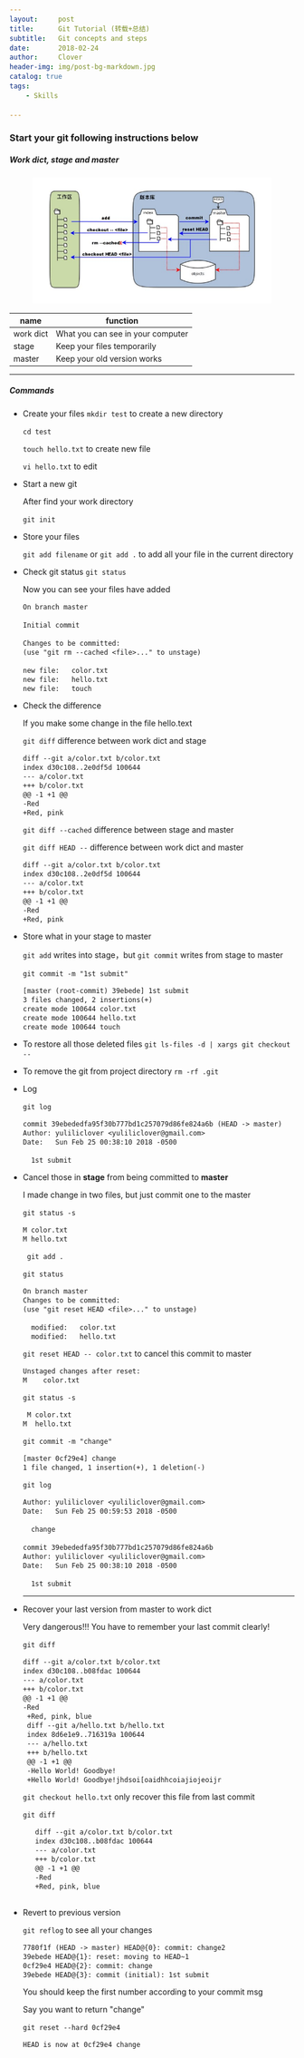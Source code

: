 ```yaml
---
layout:     post
title:      Git Tutorial (转载+总结)
subtitle:   Git concepts and steps
date:       2018-02-24
author:     Clover
header-img: img/post-bg-markdown.jpg
catalog: true
tags:
    - Skills

---
```


### Start your git following instructions below

##### Work dict, stage and master
<figure>
  <img src="/img/git-concept.jpg" alt="Image" />
</figure>

|    name    | function |
| ---------- | --- |
|work dict|What you can see in your computer|
|stage    |Keep your files temporarily|
|master   |Keep your old version works| 

______________________________________________

##### Commands
- Create your files
   `mkdir test` to create a new directory
 
   `cd test` 
 
   `touch hello.txt` to create new file
 
   `vi hello.txt`  to edit

- Start a new git
	
     After find your work directory
     
    `git init`

- Store your files

    `git add filename` or `git add .` to add all your file in the current directory
    
- Check git status
    `git status`
    
    Now you can see your files have added 
    
    ```
    On branch master

    Initial commit

   Changes to be committed:
   (use "git rm --cached <file>..." to unstage)

	new file:   color.txt
	new file:   hello.txt
	new file:   touch
    ```
  
- Check the difference 

   If you make some change in the file hello.text
   
   `git diff`  difference between work dict and stage
   ```
  diff --git a/color.txt b/color.txt
  index d30c108..2e0df5d 100644
  --- a/color.txt
  +++ b/color.txt
  @@ -1 +1 @@
  -Red
  +Red, pink
   ```
   
    `git diff --cached` difference between stage and master
    
    `git diff HEAD --` difference between work dict and master
    
    ```
    diff --git a/color.txt b/color.txt
    index d30c108..2e0df5d 100644
    --- a/color.txt
    +++ b/color.txt
    @@ -1 +1 @@
   -Red
   +Red, pink
   ```
- Store what in your stage to master

  `git add` writes into stage，but `git commit` writes from stage to master
 
  `git commit -m "1st submit"`

  ```
  [master (root-commit) 39ebede] 1st submit
  3 files changed, 2 insertions(+)
  create mode 100644 color.txt
  create mode 100644 hello.txt
  create mode 100644 touch
  ```
  
- To restore all those deleted files 
  `git ls-files -d | xargs git checkout --`
 
- To remove the git from project directory
  `rm -rf .git`
  
- Log 

  `git log`
  
  ```
  commit 39ebededfa95f30b777bd1c257079d86fe824a6b (HEAD -> master)
  Author: yuliliclover <yuliliclover@gmail.com>
  Date:   Sun Feb 25 00:38:10 2018 -0500

    1st submit
  ```

- Cancel those in __stage__ from being committed to __master__
  
  I made change in two files, but just commit one to the master
  
  `git status -s`
  
  
  ```
  M color.txt
  M hello.txt
  ```

  ` git add .`
  
  `git status`
  
  ```
  On branch master
  Changes to be committed:
  (use "git reset HEAD <file>..." to unstage)

	modified:   color.txt
	modified:   hello.txt
   ```
   
   `git reset HEAD -- color.txt`  to cancel this commit to master
   
   ```
   Unstaged changes after reset:
   M	color.txt
   ```
   
   `git status -s`
   
   ```
    M color.txt
  M  hello.txt
  ```
  
  `git commit -m "change"`
  
  ```
  [master 0cf29e4] change
  1 file changed, 1 insertion(+), 1 deletion(-)
  ```
  
  `git log`
  
  ```
  Author: yuliliclover <yuliliclover@gmail.com>
  Date:   Sun Feb 25 00:59:53 2018 -0500

    change

  commit 39ebededfa95f30b777bd1c257079d86fe824a6b
  Author: yuliliclover <yuliliclover@gmail.com>
  Date:   Sun Feb 25 00:38:10 2018 -0500

    1st submit
  ```
  ____________________________
  
- Recover your last version from master to work dict

  Very dangerous!!! You have to remember your last commit clearly!
  
  `git diff`
  
     ```
     diff --git a/color.txt b/color.txt
     index d30c108..b08fdac 100644
     --- a/color.txt
     +++ b/color.txt
     @@ -1 +1 @@
     -Red
      +Red, pink, blue
      diff --git a/hello.txt b/hello.txt
      index 8d6e1e9..716319a 100644 
      --- a/hello.txt
      +++ b/hello.txt
      @@ -1 +1 @@
      -Hello World! Goodbye!
      +Hello World! Goodbye!jhdsoi[oaidhhcoiajiojeoijr
     ```
     
     `git checkout hello.txt`  only recover this file from last commit
      
     
     `git diff`
     
   ```
      diff --git a/color.txt b/color.txt
      index d30c108..b08fdac 100644
      --- a/color.txt
      +++ b/color.txt
      @@ -1 +1 @@
      -Red
      +Red, pink, blue
     
- Revert to previous version

   `git reflog` to see all your changes
   
   ```
   7780f1f (HEAD -> master) HEAD@{0}: commit: change2
   39ebede HEAD@{1}: reset: moving to HEAD~1
   0cf29e4 HEAD@{2}: commit: change
   39ebede HEAD@{3}: commit (initial): 1st submit
   ```
   
   You should keep the first number according to your commit msg
   
   Say you want to return "change"
   
   `git reset --hard 0cf29e4`
   
   ```
   HEAD is now at 0cf29e4 change
   ```
   
